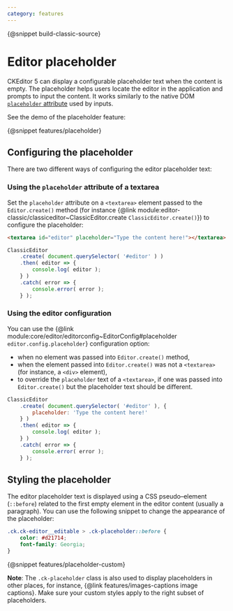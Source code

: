 ```yaml
---
category: features
---
```


{@snippet build-classic-source}

# Editor placeholder

CKEditor 5 can display a configurable placeholder text when the content is empty. The placeholder helps users locate the editor in the application and prompts to input the content. It works similarly to the native DOM [`placeholder` attribute](https://developer.mozilla.org/en-US/docs/Web/HTML/Element/input#The_placeholder_attribute) used by inputs.

See the demo of the placeholder feature:

{@snippet features/placeholder}

## Configuring the placeholder

There are two different ways of configuring the editor placeholder text:

### Using the `placeholder` attribute of a textarea

Set the `placeholder` attribute on a `<textarea>` element passed to the `Editor.create()` method (for instance {@link module:editor-classic/classiceditor~ClassicEditor.create `ClassicEditor.create()`}) to configure the placeholder:

```html
<textarea id="editor" placeholder="Type the content here!"></textarea>
```

```js
ClassicEditor
	.create( document.querySelector( '#editor' ) )
	.then( editor => {
		console.log( editor );
	} )
	.catch( error => {
		console.error( error );
	} );
```

### Using the editor configuration

You can use the {@link module:core/editor/editorconfig~EditorConfig#placeholder `editor.config.placeholder`} configuration option:

* when no element was passed into `Editor.create()` method,
* when the element passed into `Editor.create()` was not a `<textarea>` (for instance, a `<div>` element),
* to override the `placeholder` text of a `<textarea>`, if one was passed into `Editor.create()` but the placeholder text should be different.

```js
ClassicEditor
	.create( document.querySelector( '#editor' ), {
		placeholder: 'Type the content here!'
	} )
	.then( editor => {
		console.log( editor );
	} )
	.catch( error => {
		console.error( error );
	} );
```

## Styling the placeholder

The editor placeholder text is displayed using a CSS pseudo–element (`::before`) related to the first empty element in the editor content (usually a paragraph). You can use the following snippet to change the appearance of the placeholder:

```css
.ck.ck-editor__editable > .ck-placeholder::before {
    color: #d21714;
    font-family: Georgia;
}
```

{@snippet features/placeholder-custom}

**Note**: The `.ck-placeholder` class is also used to display placeholders in other places, for instance, {@link features/images-captions image captions}. Make sure your custom styles apply to the right subset of placeholders.
